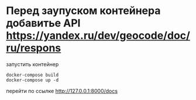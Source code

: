 # Перед заупуском контейнера добавитье API https://yandex.ru/dev/geocode/doc/ru/respons
 
 запустить контейнер 
 ```
 docker-compose build
 docker-compose up -d
 ```
 перейти по ссылке http://127.0.0.1:8000/docs

 